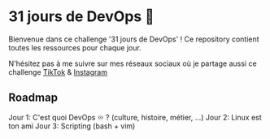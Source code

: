 # 31 jours de DevOps 🚀

Bienvenue dans ce challenge '31 jours de DevOps' ! Ce repository contient toutes les ressources pour chaque jour.

N'hésitez pas à me suivre sur mes réseaux sociaux où je partage aussi ce challenge [TikTok](https://www.tiktok.com/@hugo.log_) & [Instagram](https://www.instagram.com/hugo.log_/)

## Roadmap

Jour 1: C'est quoi DevOps ♾️ ? (culture, histoire, métier, ...)
Jour 2: Linux est ton ami
Jour 3: Scripting (bash + vim)